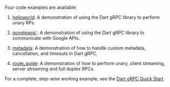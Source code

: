 Four code examples are available:

1. [helloworld](https://github.com/grpc/grpc-dart/tree/master/example/helloworld):
   A demonstration of using the Dart gRPC library to perform unary RPs.

1. [googleapis`](https://github.com/grpc/grpc-dart/tree/master/example/googleapis):
   A demonstration of using the Dart gRPC library to communicate with Google APIs.

1. [metadata](https://github.com/grpc/grpc-dart/tree/master/example/metadata):
   A demonstration of how to handle custom metadata, cancellation, and timeouts in Dart gRPC.

1. [route_guide](https://github.com/grpc/grpc-dart/tree/master/example/route_guide):
   A demonstration of how to perform unary, client streaming, server streaming and full duplex RPCs.

For a complete, step-wise working example, see the [Dart gRPC Quick Start](https://grpc.io/docs/quickstart/dart).

